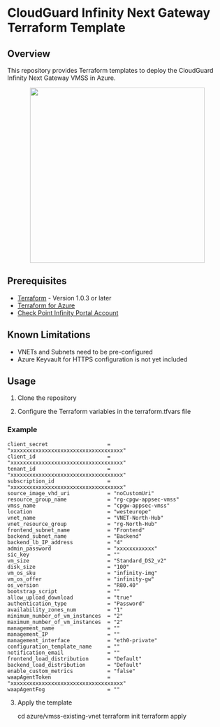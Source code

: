 # CloudGuard Infinity Next Gateway Terraform Template

## Overview
This repository provides Terraform templates to deploy the CloudGuard Infinity Next Gateway VMSS in Azure.

<p align="center">
<img src="https://sc1.checkpoint.com/documents/Infinity_Portal/WebAdminGuides/EN/Infinity-Next-Admin-Guide/Resources/Images/Images-for-Infinity-Next/Azure_VMSS_1.png" width="400" >
</p>

## Prerequisites

- [Terraform](https://www.terraform.io/downloads.html) - Version 1.0.3 or later
- [Terraform for Azure](https://docs.microsoft.com/en-us/azure/virtual-machines/linux/terraform-install-configure)
- [Check Point Infinity Portal Account](https://sc1.checkpoint.com/documents/Infinity_Portal/WebAdminGuides/EN/Infinity-Next-Admin-Guide/Topics-Infinity-Next/Getting-Started.htm?tocpath=Getting%20Started%7C_____0#Getting_Started)

## Known Limitations

- VNETs and Subnets need to be pre-configured
- Azure Keyvault for HTTPS configuration is not yet included

## Usage

1. Clone the repository

2. Configure the Terraform variables in the terraform.tfvars file

### Example

    client_secret                   = "xxxxxxxxxxxxxxxxxxxxxxxxxxxxxxxxxxxx"
    client_id                       = "xxxxxxxxxxxxxxxxxxxxxxxxxxxxxxxxxxxx"
    tenant_id                       = "xxxxxxxxxxxxxxxxxxxxxxxxxxxxxxxxxxxx"
    subscription_id                 = "xxxxxxxxxxxxxxxxxxxxxxxxxxxxxxxxxxxx"
    source_image_vhd_uri            = "noCustomUri"
    resource_group_name             = "rg-cpgw-appsec-vmss"
    vmss_name                       = "cpgw-appsec-vmss"
    location                        = "westeurope"
    vnet_name                       = "VNET-North-Hub"
    vnet_resource_group             = "rg-North-Hub"
    frontend_subnet_name            = "Frontend"
    backend_subnet_name             = "Backend"
    backend_lb_IP_address           = "4"
    admin_password                  = "xxxxxxxxxxxx"
    sic_key                         = ""
    vm_size                         = "Standard_DS2_v2"
    disk_size                       = "100"
    vm_os_sku                       = "infinity-img"
    vm_os_offer                     = "infinity-gw"
    os_version                      = "R80.40"
    bootstrap_script                = ""
    allow_upload_download           = "true"
    authentication_type             = "Password"
    availability_zones_num          = "1"
    minimum_number_of_vm_instances  = "2"
    maximum_number_of_vm_instances  = "2"
    management_name                 = ""
    management_IP                   = ""
    management_interface            = "eth0-private"
    configuration_template_name     = ""
    notification_email              = ""
    frontend_load_distribution      = "Default"
    backend_load_distribution       = "Default"
    enable_custom_metrics           = "false"
    waapAgentToken                  = "xxxxxxxxxxxxxxxxxxxxxxxxxxxxxxxxxxxx"
    waapAgentFog                    = ""


3. Apply the template

    cd azure/vmss-existing-vnet
    terraform init
    terraform apply